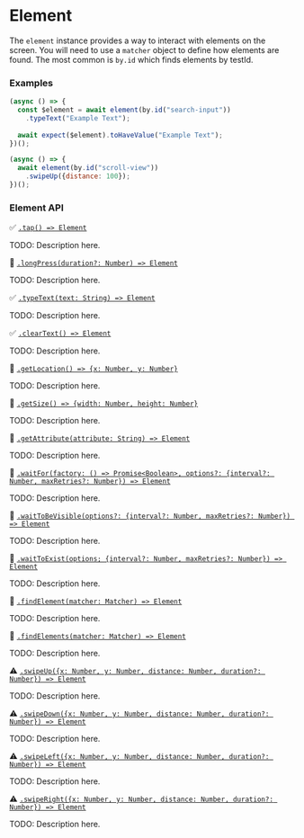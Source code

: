 # Element

The `element` instance provides a way to interact with elements on the screen. You will need to use a `matcher` object to define how elements are found. The most common is `by.id` which finds elements by testId.

### Examples

```javascript
(async () => {
  const $element = await element(by.id("search-input"))
    .typeText("Example Text");
  
  await expect($element).toHaveValue("Example Text");
})();
```

```javascript
(async () => {
  await element(by.id("scroll-view"))
    .swipeUp({distance: 100});
})();
```
### Element API

:white_check_mark: [```.tap() => Element```](./element/tap.md)

TODO: Description here.

:hammer: [```.longPress(duration?: Number) => Element```](./element/longPress.md)

TODO: Description here.

:white_check_mark: [```.typeText(text: String) => Element```](./element/typeText.md)

TODO: Description here.

:white_check_mark: [```.clearText() => Element```](./element/clearText.md)

TODO: Description here.

:hammer: [```.getLocation() => {x: Number, y: Number}```](./element/getLocation.md)

TODO: Description here.

:hammer: [```.getSize() => {width: Number, height: Number}```](./element/getSize.md)

TODO: Description here.

:hammer: [```.getAttribute(attribute: String) => Element```](./element/getAttribute.md)

TODO: Description here.

:hammer: [```.waitFor(factory: () => Promise<Boolean>, options?: {interval?: Number, maxRetries?: Number}) => Element```](./element/waitFor.md)

TODO: Description here.

:hammer: [```.waitToBeVisible(options?: {interval?: Number, maxRetries?: Number}) => Element```](./element/waitToBeVisible.md)

TODO: Description here.

:hammer: [```.waitToExist(options; {interval?: Number, maxRetries?: Number}) => Element```](./element/waitToExist.md)

TODO: Description here.

:hammer: [```.findElement(matcher: Matcher) => Element```](./element/findElement.md)

TODO: Description here.

:hammer: [```.findElements(matcher: Matcher) => Element```](./element/findElements.md)

TODO: Description here.

:warning: [```.swipeUp({x: Number, y: Number, distance: Number, duration?: Number}) => Element```](./element/swipeUp.md)

TODO: Description here.

:warning: [```.swipeDown({x: Number, y: Number, distance: Number, duration?: Number}) => Element```](./element/swipeDown.md)

TODO: Description here.

:warning: [```.swipeLeft({x: Number, y: Number, distance: Number, duration?: Number}) => Element```](./element/swipeLeft.md)

TODO: Description here.

:warning: [```.swipeRight({x: Number, y: Number, distance: Number, duration?: Number}) => Element```](./element/swipeRight.md)

TODO: Description here.